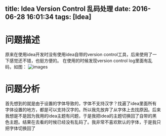 title: Idea Version Control 乱码处理
date: 2016-06-28 16:01:34
tags: [Idea]
---
# 问题描述
原来在使用idea开发时没有使用idea自带的version control工具，后来使用了一下感觉还不错，也挺方便的。
在使用的时候发现version control log里面有乱码，如图：
![images](http://imkgo.github.io/img/idea/idea1.png)
# 问题分析
首先想到的就是由于设置的字体导致的，字体不支持汉字？找遍了idea里面所有字体设置的地方，都是可以支持汉字的。所以我先放弃了从字体上去找原因。后来我想是不是因为我用的idea主题有问题，于是我把idea的主题切换回了自带的黑色主题。结果在去看的时候已经没有乱码了。我非常不喜欢默认的字体，于是我只把字体切换回了
